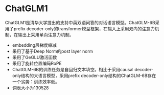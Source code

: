 # ChatGLM1

ChatGLM1是清华大学提出的支持中英双语问答的对话语言模型。ChatGLM-6B采用了prefix decoder-only的transformer模型框架，在输入上采用双向的注意力机制，在输出上采用单向注意力机制。

* embedding层梯度缩减
* 采用了基于Deep Norm的post layer norm
* 采用了GeGLU激活函数
* 采用了旋转位置编码RoPE
* ChatGLM-6B的训练任务是自回归文本填空。相比于采用causal decoder-only结构的大语言模型，采用prefix decoder-only结构的ChatGLM-6B存在一个劣势：训练效率低。
* 词表大小为130528
